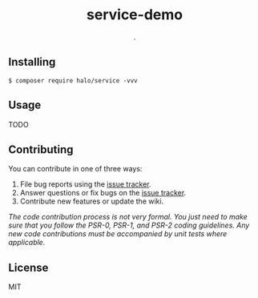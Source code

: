 <h1 align="center"> service-demo </h1>

<p align="center"> .</p>


## Installing

```shell
$ composer require halo/service -vvv
```

## Usage

TODO

## Contributing

You can contribute in one of three ways:

1. File bug reports using the [issue tracker](https://github.com/halo/service-demo/issues).
2. Answer questions or fix bugs on the [issue tracker](https://github.com/halo/service-demo/issues).
3. Contribute new features or update the wiki.

_The code contribution process is not very formal. You just need to make sure that you follow the PSR-0, PSR-1, and PSR-2 coding guidelines. Any new code contributions must be accompanied by unit tests where applicable._

## License

MIT